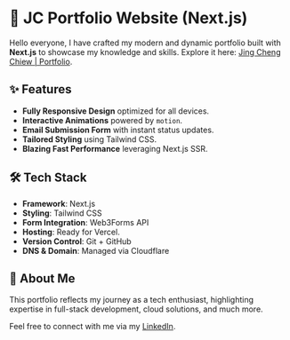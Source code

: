 # 🚀 JC Portfolio Website (Next.js)

Hello everyone,
I have crafted my modern and dynamic portfolio built with **Next.js** to showcase my knowledge and skills. Explore it here: [Jing Cheng Chiew | Portfolio](https://jcchiew.com).

## ✨ Features

- **Fully Responsive Design** optimized for all devices.
- **Interactive Animations** powered by `motion`.
- **Email Submission Form** with instant status updates.
- **Tailored Styling** using Tailwind CSS.
- **Blazing Fast Performance** leveraging Next.js SSR.

## 🛠 Tech Stack

- **Framework**: Next.js
- **Styling**: Tailwind CSS
- **Form Integration**: Web3Forms API
- **Hosting**: Ready for Vercel.
- **Version Control**: Git + GitHub
- **DNS & Domain**: Managed via Cloudflare

## 📝 About Me

This portfolio reflects my journey as a tech enthusiast, highlighting expertise in full-stack development, cloud solutions, and much more.

Feel free to connect with me via my [LinkedIn](https://www.linkedin.com/in/jing-cheng-chiew-476512238/).
